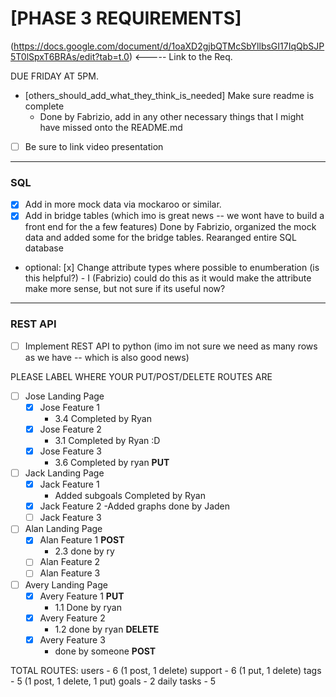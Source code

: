 # [PHASE 3 REQUIREMENTS]
(https://docs.google.com/document/d/1oaXD2gjbQTMcSbYllbsGI17IqQbSJP5T0lSpxT6BRAs/edit?tab=t.0)    <----- Link to the Req.

DUE FRIDAY AT 5PM. 

- [others_should_add_what_they_think_is_needed] Make sure readme is complete
    - Done by Fabrizio, add in any other necessary things that I might have missed onto the README.md

- [ ] Be sure to link video presentation


---


### SQL 
- [x] Add in more mock data via mockaroo or similar.
- [x] Add in bridge tables (which imo is great news -- we wont have to build a front end for the a few features)
      Done by Fabrizio, organized the mock data and added some for the bridge tables. Rearanged entire SQL database
- optional: [x] Change attribute types where possible to enumberation (is this helpful?)
            - I (Fabrizio) could do this as it would make the attribute make more sense, but not sure if its useful now?


---


### REST API
- [ ] Implement REST API to python (imo im not sure we need as many rows as we have -- which is also good news)

PLEASE LABEL WHERE YOUR PUT/POST/DELETE ROUTES ARE

- [ ] Jose Landing Page
    - [x] Jose Feature 1
        - 3.4 Completed by Ryan
    - [x] Jose Feature 2
        - 3.1 Completed by Ryan :D
    - [x] Jose Feature 3
        - 3.6 Completed by ryan **PUT**

- [ ] Jack Landing Page
    - [x] Jack Feature 1
        - Added subgoals Completed by Ryan
    - [X] Jack Feature 2
        -Added graphs done by Jaden
    - [ ] Jack Feature 3

- [ ] Alan Landing Page
    - [x] Alan Feature 1 **POST**
        - 2.3 done by ry
    - [ ] Alan Feature 2
    - [ ] Alan Feature 3

- [ ] Avery Landing Page
    - [x] Avery Feature 1 **PUT**
        - 1.1 Done by ryan
    - [x] Avery Feature 2
        - 1.2 done by ryan **DELETE**
    - [x] Avery Feature 3
        - done by someone **POST**


TOTAL ROUTES:
users - 6 (1 post, 1 delete)
support - 6 (1 put, 1 delete)
tags - 5 (1 post, 1 delete, 1 put)
goals - 2
daily tasks - 5